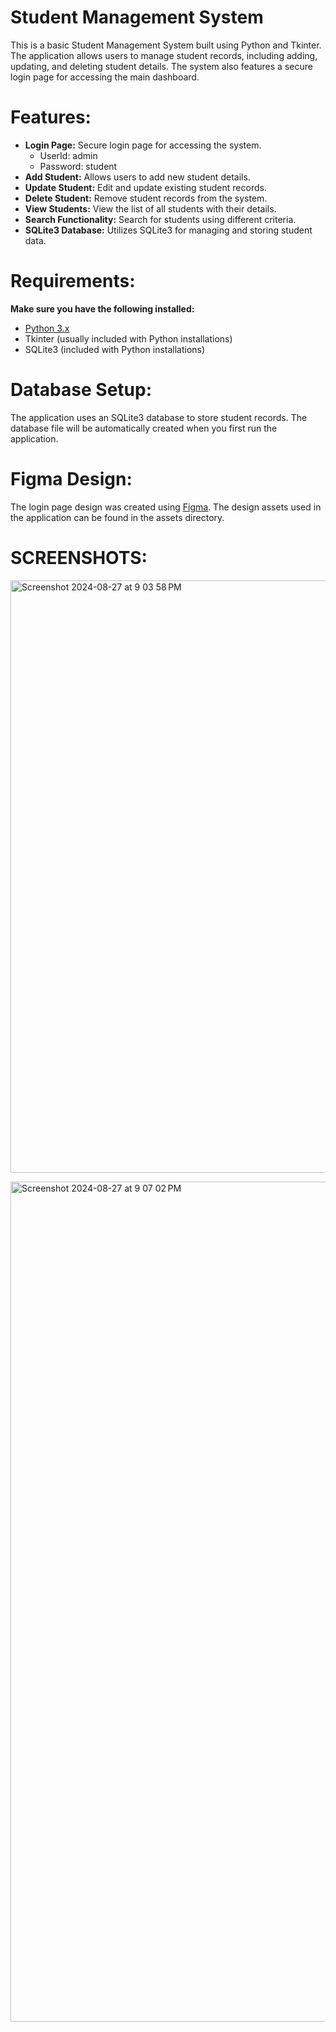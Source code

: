 # Student Management System
This is a basic Student Management System built using Python and Tkinter. The application allows users to manage student records, including adding, updating,
and deleting student details. The system also features a secure login page for accessing the main dashboard.


# Features:
- <b> Login Page:</b> Secure login page for accessing the system.
  - UserId: admin
  - Password: student
- <b> Add Student:</b> Allows users to add new student details.
- <b> Update Student:</b> Edit and update existing student records.
- <b> Delete Student:</b> Remove student records from the system.
- <b> View Students:</b> View the list of all students with their details.
- <b> Search Functionality:</b> Search for students using different criteria.
- <b> SQLite3 Database:</b> Utilizes SQLite3 for managing and storing student data.
# Requirements:
<b> Make sure you have the following installed: </b>

- [Python 3.x](https://www.python.org/downloads/) <br>
- Tkinter (usually included with Python installations)
- SQLite3 (included with Python installations)
# Database Setup:
The application uses an SQLite3 database to store student records. The database file will be automatically created when you first run the application.
# Figma Design:
The login page design was created using [Figma](https://www.figma.com/). The design assets used in the application can be found in the assets directory.

# SCREENSHOTS:

<img width="948" alt="Screenshot 2024-08-27 at 9 03 58 PM" src="https://github.com/user-attachments/assets/c8426fd1-c91d-4afd-b050-84c1558ce2db"> <br>

<img width="1344" alt="Screenshot 2024-08-27 at 9 07 02 PM" src="https://github.com/user-attachments/assets/7d2fc6e7-cea6-4f55-9259-6e64566b67b6">
